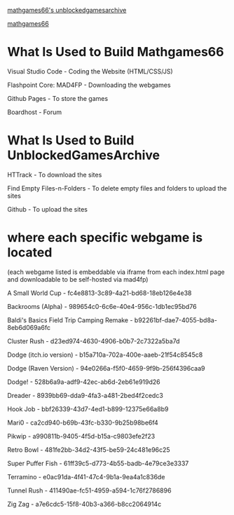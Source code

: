 [mathgames66's unblockedgamesarchive](https://github.com/mathgames66.github.io/releases)

[mathgames66](https://mathgames66.github.io)


# What Is Used to Build Mathgames66

Visual Studio Code - Coding the Website (HTML/CSS/JS)

Flashpoint Core: MAD4FP - Downloading the webgames

Github Pages - To store the games

Boardhost - Forum

# What Is Used to Build UnblockedGamesArchive

HTTrack - To download the sites

Find Empty Files-n-Folders - To delete empty files and folders to upload the sites

Github - To upload the sites




# where each specific webgame is located
(each webgame listed is embeddable via iframe from each index.html page and downloadable to be self-hosted via mad4fp)

A Small World Cup - fc4e8813-3c89-4a21-bd68-18eb126e4e38

Backrooms (Alpha) - 989654c0-6c6e-40e4-956c-1db1ec95bd76

Baldi's Basics Field Trip Camping Remake - b92261bf-dae7-4055-bd8a-8eb6d069a6fc

Cluster Rush - d23ed974-4630-4906-b0b7-2c7322a5ba7d

Dodge (itch.io version) - b15a710a-702a-400e-aaeb-21f54c8545c8

Dodge (Raven Version) - 94e0266a-f5f0-4659-9f9b-256f4396caa9

Dodge! - 528b6a9a-adf9-42ec-ab6d-2eb61e919d26

Dreader - 8939bb69-dda9-4fa3-a481-2bed4f2cedc3

Hook Job - bbf26339-43d7-4ed1-b899-12375e66a8b9 

Mari0 - ca2cd940-b69b-43fc-b330-9b25b98be6f4

Pikwip - a990811b-9405-4f5d-b15a-c9803efe2f23

Retro Bowl - 481fe2bb-34d2-43f5-be59-24c481e96c25

Super Puffer Fish - 61ff39c5-d773-4b55-badb-4e79ce3e3337

Terramino - e0ac91da-4f41-47c4-9b1a-9ea4a1c836de

Tunnel Rush - 411490ae-fc51-4959-a594-1c76f2786896

Zig Zag - a7e6cdc5-15f8-40b3-a366-b8cc2064914c
